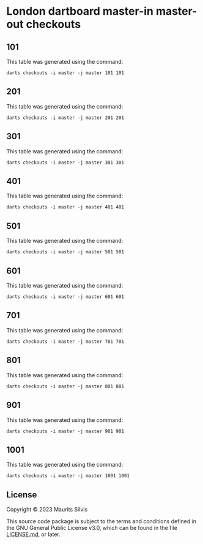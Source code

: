 # London dartboard master-in master-out checkouts

## 101

This table was generated using the command:

```shell
darts checkouts -i master -j master 101 101
```

## 201

This table was generated using the command:

```shell
darts checkouts -i master -j master 201 201
```

## 301

This table was generated using the command:

```shell
darts checkouts -i master -j master 301 301
```

## 401

This table was generated using the command:

```shell
darts checkouts -i master -j master 401 401
```

## 501

This table was generated using the command:

```shell
darts checkouts -i master -j master 501 501
```

## 601

This table was generated using the command:

```shell
darts checkouts -i master -j master 601 601
```

## 701

This table was generated using the command:

```shell
darts checkouts -i master -j master 701 701
```

## 801

This table was generated using the command:

```shell
darts checkouts -i master -j master 801 801
```

## 901

This table was generated using the command:

```shell
darts checkouts -i master -j master 901 901
```

## 1001

This table was generated using the command:

```shell
darts checkouts -i master -j master 1001 1001
```

## License

Copyright © 2023 Maurits Silvis

This source code package is subject to the terms and conditions defined in the GNU General Public License v3.0, which can be found in the file [LICENSE.md](../LICENSE.md), or later.

